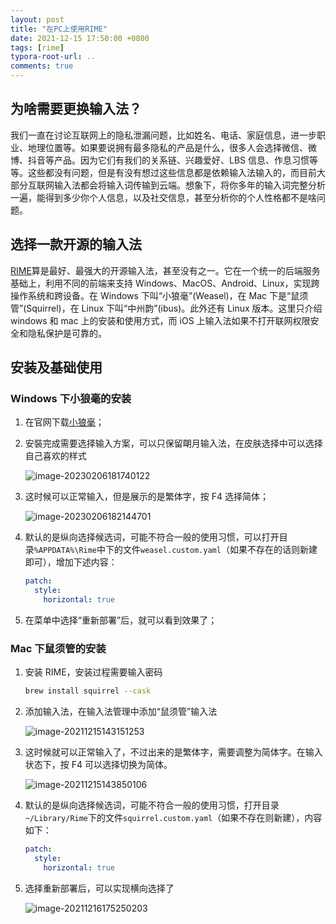 ```yaml
---
layout: post
title: "在PC上使用RIME"
date: 2021-12-15 17:50:00 +0800
tags: [rime]
typora-root-url: ..
comments: true
---
```


## 为啥需要更换输入法？

我们一直在讨论互联网上的隐私泄漏问题，比如姓名、电话、家庭信息，进一步职业、地理位置等。如果要说拥有最多隐私的产品是什么，很多人会选择微信、微博、抖音等产品。因为它们有我们的关系链、兴趣爱好、LBS 信息、作息习惯等等。这些都没有问题，但是有没有想过这些信息都是依赖输入法输入的，而目前大部分互联网输入法都会将输入词传输到云端。想象下，将你多年的输入词完整分析一遍，能得到多少你个人信息，以及社交信息，甚至分析你的个人性格都不是啥问题。

## 选择一款开源的输入法

[RIME](https://rime.im/)算是最好、最强大的开源输入法，甚至没有之一。它在一个统一的后端服务基础上，利用不同的前端来支持 Windows、MacOS、Android、Linux，实现跨操作系统和跨设备。在 Windows 下叫“小狼毫”(Weasel)，在 Mac 下是“鼠须管”(Squirrel)，在 Linux 下叫“中州韵”(ibus)。此外还有 Linux 版本。这里只介绍 windows 和 mac 上的安装和使用方式，而 iOS 上输入法如果不打开联网权限安全和隐私保护是可靠的。

## 安装及基础使用

### Windows 下小狼毫的安装

1. 在官网下载[小狼毫](https://rime.im/download/)；

2. 安裝完成需要选择输入方案，可以只保留朙月输入法，在皮肤选择中可以选择自己喜欢的样式

   ![image-20230206181740122](https://pic-1251468582.picsh.myqcloud.com/pic/2023/02/06/742201.png)

3. 这时候可以正常输入，但是展示的是繁体字，按 F4 选择简体；

   ![image-20230206182144701](https://pic-1251468582.picsh.myqcloud.com/pic/2023/02/06/7edf8d.png)

4. 默认的是纵向选择候选词，可能不符合一般的使用习惯，可以打开目录`%APPDATA%\Rime`中下的文件`weasel.custom.yaml`（如果不存在的话则新建即可），增加下述内容：

   ```yaml
   patch:
     style:
       horizontal: true
   ```

5. 在菜单中选择“重新部署”后，就可以看到效果了；

### Mac 下鼠须管的安装

1. 安装 RIME，安装过程需要输入密码

   ```bash
   brew install squirrel --cask
   ```

2. 添加输入法，在输入法管理中添加“鼠须管”输入法

   ![image-20211215143151253](https://pic-1251468582.picsh.myqcloud.com/pic/2021/12/15/ca0e5b.png)

3. 这时候就可以正常输入了，不过出来的是繁体字，需要调整为简体字。在输入状态下，按 F4 可以选择切换为简体。

   ![image-20211215143850106](https://pic-1251468582.picsh.myqcloud.com/pic/2021/12/15/1d8811.png)

4. 默认的是纵向选择候选词，可能不符合一般的使用习惯，打开目录`~/Library/Rime`下的文件`squirrel.custom.yaml`（如果不存在则新建），内容如下：

   ```yaml
   patch:
     style:
       horizontal: true
   ```

5. 选择重新部署后，可以实现横向选择了

   ![image-20211216175250203](https://pic-1251468582.picsh.myqcloud.com/pic/2021/12/16/7074b9.png)
